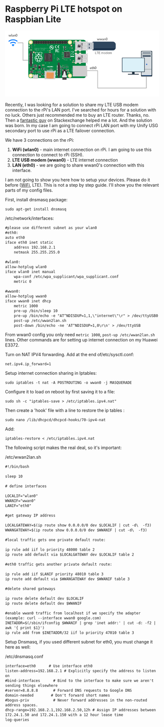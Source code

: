 # Raspberry Pi LTE hotspot on Raspbian Lite

![alt text](images/network_diagram.png "Network diagram")

Recently, I was looking for a solution to share my LTE USB modem connection to the rPi's LAN port. I've searched for hours for a solution with no luck. Others just recommended me to buy an LTE router. Thanks, no. Then a [fantastic guy](https://raspberrypi.stackexchange.com/users/10699/lossleader) on Stackexchange helped me a lot. And the solution was born. In my case I am going to connect rPi LAN port with my Unify USG secondary port to use rPi as a LTE failover connection.

We have 3 connections on the rPi:

1. **WiFi (wlan0)** - main internet connection on rPi. I am going to use this connection to connect to rPi (SSH).
2. **LTE USB modem (wwan0)** - LTE internet connection
3. **LAN (eth0)** - we are going to share wwan0's connection with this interface.

I am not going to show you here how to setup your devices. Please do it before ([WiFi](https://www.raspberrypi.org/documentation/configuration/wireless/wireless-cli.md), LTE). This is not a step by step guide. I'll show you the relevant parts of my config files.

First, install dnsmasq package:

    sudo apt-get install dnsmasq

/etc/network/interfaces:
        
    #please use different subnet as your wlan0
    #eth0:
    auto eth0  
    iface eth0 inet static  
    	address 192.168.2.1
    	netmask 255.255.255.0
    
    #wlan0:
    allow-hotplug wlan0
    iface wlan0 inet manual
        wpa-conf /etc/wpa_supplicant/wpa_supplicant.conf
        metric 0  
    
    #wwan0:
    allow-hotplug wwan0
    iface wwan0 inet dhcp
        metric 1000
        pre-up /bin/sleep 10
        pre-up /bin/echo -e "AT^NDISDUP=1,1,\"internet\"\r" > /dev/ttyUSB0
        post-up /etc/wwan2lan.sh
        post-down /bin/echo -ne 'AT^NDISDUP=1,0\r\n' > /dev/ttyUSB


From wwan0 config you only need `metric 1000`, `post-up /etc/wwan2lan.sh` lines. Other commands are for setting up internet connection on my Huawei E3372.

Turn on NAT IPV4 forwarding. Add at the end of/etc/sysctl.conf:

    net.ipv4.ip_forward=1

Setup internet connection sharing in Iptables:

    sudo iptables -t nat -A POSTROUTING -o wwan0 -j MASQUERADE

Configure it to load on reboot by first saving it to a file:

    sudo sh -c "iptables-save > /etc/iptables.ipv4.nat"

Then create a 'hook' file with a line to restore the ip tables :

    sudo nano /lib/dhcpcd/dhcpcd-hooks/70-ipv4-nat

Add:

    iptables-restore < /etc/iptables.ipv4.nat
    
The following script makes the real deal, so it's important:

/etc/wwan2lan.sh

    #!/bin/bash
   
    sleep 10
    
    # define interfaces
    
    LOCALIF="wlan0"
    WWANIF="wwan0"
    LANIF="eth0"
    
    #get gateway IP address
    
    LOCALGATEWAY=$(ip route show 0.0.0.0/0 dev $LOCALIF | cut -d\  -f3)
    WWANGATEWAY=$(ip route show 0.0.0.0/0 dev $WWANIF | cut -d\  -f3)
     
    #local traffic gets one private default route:
    
    ip rule add iif lo priority 48000 table 2
    ip route add default via $LOCALGATEWAY dev $LOCALIF table 2
    
    #eth0 traffic gets another private default route:
    
    ip rule add iif $LANIF priority 48010 table 3
    ip route add default via $WWANGATEWAY dev $WWANIF table 3
    
    #delete shared gateways
    
    ip route delete default dev $LOCALIF
    ip route delete default dev $WWANIF
    
    #enable wwan0 traffic from localhost if we specify the adapter (example: curl --interface wwan0 google.com)
    INETADDR=$(/sbin/ifconfig $WWANIF | grep 'inet addr:' | cut -d: -f2 | awk '{ print $1}')
    ip rule add from $INETADDR/32 iif lo priority 47010 table 3

Setup Dnsmasq, if you used different subnet for eth0, you must change it here as well:

/etc/dnsmasq.conf

    interface=eth0      # Use interface eth0  
    listen-address=192.168.2.1 # Explicitly specify the address to listen on  
    #bind-interfaces      # Bind to the interface to make sure we aren't sending things elsewhere  
    #server=8.8.8.8       # Forward DNS requests to Google DNS  
    domain-needed        # Don't forward short names  
    #bogus-priv           # Never forward addresses in the non-routed address spaces.  
    dhcp-range=192.168.2.1,192.168.2.50,12h # Assign IP addresses between 172.24.1.50 and 172.24.1.150 with a 12 hour lease time  
    log-queries
    
    
